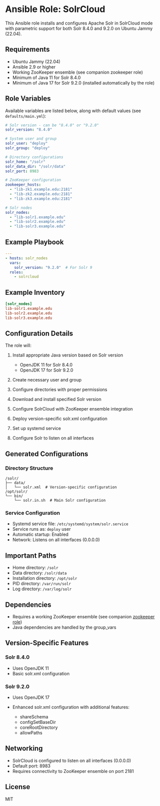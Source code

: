 # Ansible Role: SolrCloud

This Ansible role installs and configures Apache Solr in SolrCloud mode with parametric support for both Solr 8.4.0 and 9.2.0 on Ubuntu Jammy (22.04).

## Requirements

- Ubuntu Jammy (22.04)
- Ansible 2.9 or higher
- Working ZooKeeper ensemble (see companion zookeeper role)
- Minimum of Java 11 for Solr 8.4.0
- Minimum of Java 17 for Solr 9.2.0 (installed automatically by the role)

## Role Variables

Available variables are listed below, along with default values (see `defaults/main.yml`):

```yaml
# Solr version - can be "8.4.0" or "9.2.0"
solr_version: "8.4.0"

# System user and group
solr_user: "deploy"
solr_group: "deploy"

# Directory configurations
solr_home: "/solr"
solr_data_dir: "/solr/data"
solr_port: 8983

# ZooKeeper configuration
zookeeper_hosts:
  - "lib-zk1.example.edu:2181"
  - "lib-zk2.example.edu:2181"
  - "lib-zk3.example.edu:2181"

# Solr nodes
solr_nodes:
  - "lib-solr1.example.edu"
  - "lib-solr2.example.edu"
  - "lib-solr3.example.edu"
```

## Example Playbook

```yaml
---
- hosts: solr_nodes
  vars:
    solr_version: "9.2.0"  # For Solr 9
  roles:
    - solrcloud
```

## Example Inventory

```ini
[solr_nodes]
lib-solr1.example.edu
lib-solr2.example.edu
lib-solr3.example.edu
```

## Configuration Details

The role will:

1. Install appropriate Java version based on Solr version

   - OpenJDK 11 for Solr 8.4.0
   - OpenJDK 17 for Solr 9.2.0

1. Create necessary user and group

1. Configure directories with proper permissions

1. Download and install specified Solr version

1. Configure SolrCloud with ZooKeeper ensemble integration

1. Deploy version-specific solr.xml configuration

1. Set up systemd service

1. Configure Solr to listen on all interfaces

## Generated Configurations

### Directory Structure

```
/solr/
├── data/
│   └── solr.xml  # Version-specific configuration
/opt/solr/
└── bin/
    └── solr.in.sh  # Main Solr configuration
```

### Service Configuration

- Systemd service file: `/etc/systemd/system/solr.service`
- Service runs as: `deploy` user
- Automatic startup: Enabled
- Network: Listens on all interfaces (0.0.0.0)

## Important Paths

- Home directory: `/solr`
- Data directory: `/solr/data`
- Installation directory: `/opt/solr`
- PID directory: `/var/run/solr`
- Log directory: `/var/log/solr`

## Dependencies

- Requires a working ZooKeeper ensemble (see companion [zookeeper role](./roles/zookeeper))
- Java dependencies are handled by the group_vars

## Version-Specific Features

### Solr 8.4.0

- Uses OpenJDK 11
- Basic solr.xml configuration

### Solr 9.2.0

- Uses OpenJDK 17

- Enhanced solr.xml configuration with additional features:

  - shareSchema
  - configSetBaseDir
  - coreRootDirectory
  - allowPaths

## Networking

- SolrCloud is configured to listen on all interfaces (0.0.0.0)
- Default port: 8983
- Requires connectivity to ZooKeeper ensemble on port 2181

## License

MIT
